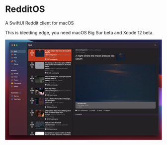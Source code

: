 # RedditOS
A SwiftUI Reddit client for macOS

This is bleeding edge, you need macOS Big Sur beta and Xcode 12 beta.

![Image](Images/image1.png?)
